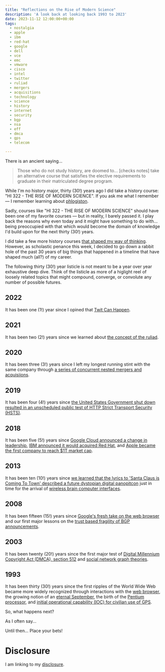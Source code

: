 ```yaml
---
title: "Reflections on the Rise of Modern Science"
description: 'A look back at looking back 1993 to 2023'
date: 2023-11-12 12:00:00+00:00
tags: 
  - nostalgia
  - apple
  - ibm
  - red-hat
  - google
  - dell
  - vce
  - emc
  - vmware
  - cisco
  - intel
  - twitter
  - ruliad
  - mergers
  - acquisitions
  - technology
  - science
  - history
  - internet
  - security
  - bgp
  - nsa
  - eff
  - dmca
  - gps
  - telecom

---
```


There is an ancient saying...

> Those who do not study history, are doomed to... [checks notes] take an alternative course that satisfies the elective requirements to graduate in their matriculated degree program.

While I'm no history major, thirty (30!) years ago I did take a history course: "HI 322 - THE RISE OF MODERN SCIENCE". If you ask me what I remember — I remember learning about [phlogiston](https://en.wikipedia.org/wiki/Phlogiston_theory). 

Sadly, courses like "HI 322 - THE RISE OF MODERN SCIENCE" should have been one of my favorite courses — but in reality, I barely passed it. I play back the reasons why even today and it might have something to do with... being preoccupied with that which would become the domain of knowledge I'd build upon for the next thirty (30!) years.

I did take a few more history courses [that shaped my way of thinking](https://fudge.org/archive/esteem-is-stem-plus-ethics-plus-empathy/). However, as scholastic penance this week, I decided to go down a rabbit hole of the past 30 years of big things that happened in a timeline that have shaped much (all?) of my career.

The following thirty (30!) year listicle is not meant to be a year over year exhaustive deep dive. Think of the listicle as more of a higlight reel of loosely related topics that might compound, converge, or convolute any number of possible futures.

## 2022

It has been one (1!) year since I opined that [Twit Can Happen](https://fudge.org/archive/twit-can-happen/).

## 2021

It has been two (2!) years since we learned about [the concept of the ruliad](https://writings.stephenwolfram.com/2021/11/the-concept-of-the-ruliad/).

## 2020

It has been three (3!) years since I left my longest running stint with the same company through [a series of concurrent nested mergers and acquisiions](https://fudge.org/archive/my-tenth-year-at-dell-technologies/).

## 2019

It has been four (4!) years since [the United States Government shut down resulted in an unscheduled public test of HTTP Strict Transport Security (HSTS)](https://threatpost.com/u-s-government-shutdown-leaves-dozens-of-gov-websites-vulnerable/140782/).

## 2018

It has been five (5!) years since [Google Cloud announced a change in leadership](https://www.cnbc.com/2018/11/16/google-cloud-ceo-greene-being-replaced-by-former-oracle-exec-kurian.html), [IBM announced it would acquired Red Hat](https://newsroom.ibm.com/2018-10-28-IBM-To-Acquire-Red-Hat-Completely-Changing-The-Cloud-Landscape-And-Becoming-Worlds-1-Hybrid-Cloud-Provider), and [Apple became the first company to reach $1T market cap](https://www.theguardian.com/technology/2018/aug/02/apple-becomes-worlds-first-trillion-dollar-company).

## 2013

It has been ten (10!) years since [we learned that the lyrics to 'Santa Claus is Coming To Town' described a future dystopian digital panopitcon](https://www.eff.org/deeplinks/2013/06/confirmed-nsa-spying-private-briefings-will-begin-public-discussions-and-public) just in time for the arrival of [wireless brain computer interfaces](https://news.brown.edu/articles/2013/02/wireless).

## 2008

It has been fifteen (15!) years since [Google's fresh take on the web browser](https://googleblog.blogspot.com/2008/09/fresh-take-on-browser.html) and our first major lessons on the [trust based fragility of BGP announcements](https://www.ripe.net/publications/news/industry-developments/youtube-hijacking-a-ripe-ncc-ris-case-study).

## 2003

It has been twenty (20!) years since the first major test of [Digital Millennium Copyright Act (DMCA), section 512](https://www.eff.org/cases/online-policy-group-v-diebold) and [social network graph theories](https://www.scientificamerican.com/article/e-mail-study-corroborates/).

## 1993

It has been thirty (30!) years since the first ripples of the World Wide Web became more widely recognized through interactions with the [web browser](https://www.npr.org/2023/04/30/1172276538/world-wide-web-internet-anniversary), the growing notion of an [eternal September](https://en.wikipedia.org/wiki/Eternal_September), the birth of the [Pentium processor](https://knowledge.wharton.upenn.edu/article/when-speed-was-king-vinod-dham-and-the-birth-of-the-pentium/), and [initial operational capability (IOC) for civilian use of GPS](https://www.nasa.gov/directorates/somd/space-communications-navigation-program/gps/).

So, what happens next?

As I often say... 

Until then… Place your bets!

# Disclosure

I am linking to my [disclosure](https://jaycuthrell.com/disclosure/).